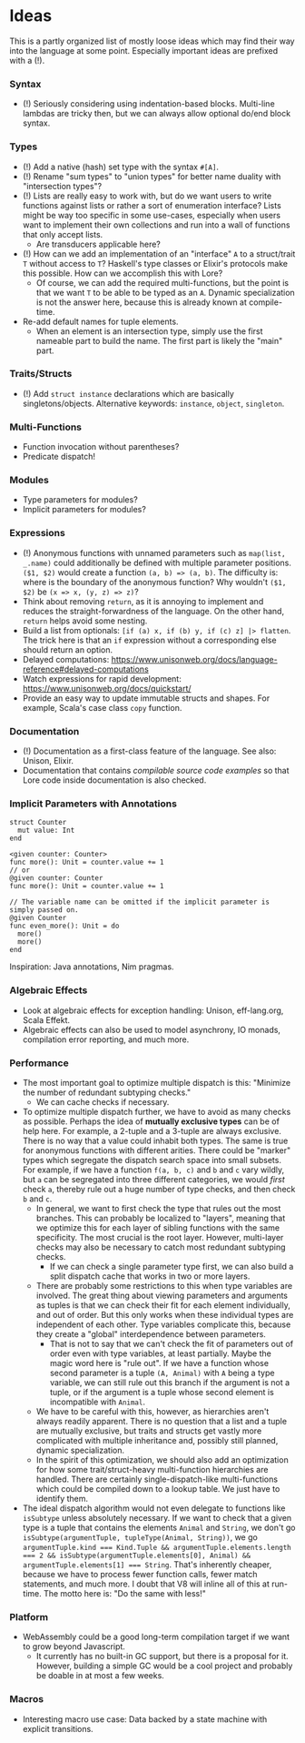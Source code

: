 # Ideas

This is a partly organized list of mostly loose ideas which may find their way into the language at some point. Especially important ideas are prefixed with a (!).



### Syntax

- (!) Seriously considering using indentation-based blocks. Multi-line lambdas are tricky then, but we can always allow optional do/end block syntax.



### Types

- (!) Add a native (hash) set type with the syntax `#[A]`.
- (!) Rename "sum types" to "union types" for better name duality with "intersection types"?
- (!) Lists are really easy to work with, but do we want users to write functions against lists or rather a sort of enumeration interface? Lists might be way too specific in some use-cases, especially when users want to implement their own collections and run into a wall of functions that only accept lists.
  - Are transducers applicable here?
- (!) How can we add an implementation of an "interface" `A` to a struct/trait `T` without access to `T`? Haskell's type classes or Elixir's protocols make this possible. How can we accomplish this with Lore?
  - Of course, we can add the required multi-functions, but the point is that we want `T` to be able to be typed as an `A`. Dynamic specialization is not the answer here, because this is already known at compile-time.
- Re-add default names for tuple elements.
  - When an element is an intersection type, simply use the first nameable part to build the name. The first part is likely the "main" part.



### Traits/Structs

- (!) Add `struct instance` declarations which are basically singletons/objects. Alternative keywords: `instance`, `object`, `singleton`.



### Multi-Functions

- Function invocation without parentheses?
- Predicate dispatch!



### Modules

- Type parameters for modules?
- Implicit parameters for modules?



### Expressions

- (!) Anonymous functions with unnamed parameters such as `map(list, _.name)` could additionally be defined with multiple parameter positions. `($1, $2)` would create a function `(a, b) => (a, b)`. The difficulty is: where is the boundary of the anonymous function? Why wouldn't `($1, $2)` be `(x => x, (y, z) => z)`?
- Think about removing `return`, as it is annoying to implement and reduces the straight-forwardness of the language. On the other hand, `return` helps avoid some nesting.
- Build a list from optionals: `[if (a) x, if (b) y, if (c) z] |> flatten`. The trick here is that an `if` expression without a corresponding else should return an option.
- Delayed computations: https://www.unisonweb.org/docs/language-reference#delayed-computations
- Watch expressions for rapid development: https://www.unisonweb.org/docs/quickstart/
- Provide an easy way to update immutable structs and shapes. For example, Scala's case class `copy` function.



### Documentation

- (!) Documentation as a first-class feature of the language. See also: Unison, Elixir.
- Documentation that contains *compilable source code examples* so that Lore code inside documentation is also checked.



### Implicit Parameters with Annotations

```
struct Counter
  mut value: Int
end

<given counter: Counter>
func more(): Unit = counter.value += 1
// or
@given counter: Counter
func more(): Unit = counter.value += 1

// The variable name can be omitted if the implicit parameter is simply passed on.
@given Counter
func even_more(): Unit = do
  more()
  more()
end
```

Inspiration: Java annotations, Nim pragmas.



### Algebraic Effects

- Look at algebraic effects for exception handling: Unison, eff-lang.org, Scala Effekt.
- Algebraic effects can also be used to model asynchrony, IO monads, compilation error reporting, and much more.



### Performance

- The most important goal to optimize multiple dispatch is this: "Minimize the number of redundant subtyping checks."
  - We can cache checks if necessary.
- To optimize multiple dispatch further, we have to avoid as many checks as possible. Perhaps the idea of **mutually exclusive types** can be of help here. For example, a 2-tuple and a 3-tuple are always exclusive. There is no way that a value could inhabit both types. The same is true for anonymous functions with different arities. There could be "marker" types which segregate the dispatch search space into small subsets. For example, if we have a function `f(a, b, c)` and `b` and `c` vary wildly, but `a` can be segregated into three different categories, we would *first* check `a`, thereby rule out a huge number of type checks, and then check `b` and `c`.
  - In general, we want to first check the type that rules out the most branches. This can probably be localized to "layers", meaning that we optimize this for each layer of sibling functions with the same specificity. The most crucial is the root layer. However, multi-layer checks may also be necessary to catch most redundant subtyping checks.
    - If we can check a single parameter type first, we can also build a split dispatch cache that works in two or more layers.
  - There are probably some restrictions to this when type variables are involved. The great thing about viewing parameters and arguments as tuples is that we can check their fit for each element individually, and out of order. But this only works when these individual types are independent of each other. Type variables complicate this, because they create a "global" interdependence between parameters.
    - That is not to say that we can't check the fit of parameters out of order even with type variables, at least partially. Maybe the magic word here is "rule out". If we have a function whose second parameter is a tuple `(A, Animal)` with `A` being a type variable, we can still rule out this branch if the argument is not a tuple, or if the argument is a tuple whose second element is incompatible with `Animal`.
  - We have to be careful with this, however, as hierarchies aren't always readily apparent. There is no question that a list and a tuple are mutually exclusive, but traits and structs get vastly more complicated with multiple inheritance and, possibly still planned, dynamic specialization.
  - In the spirit of this optimization, we should also add an optimization for how some trait/struct-heavy multi-function hierarchies are handled. There are certainly single-dispatch-like multi-functions which could be compiled down to a lookup table. We just have to identify them.
- The ideal dispatch algorithm would not even delegate to functions like `isSubtype` unless absolutely necessary. If we want to check that a given type is a tuple that contains the elements `Animal` and `String`, we don't go `isSubtype(argumentTuple, tupleType(Animal, String))`, we go `argumentTuple.kind === Kind.Tuple && argumentTuple.elements.length === 2 && isSubtype(argumentTuple.elements[0], Animal) && argumentTuple.elements[1] === String`. That's inherently cheaper, because we have to process fewer function calls, fewer match statements, and much more. I doubt that V8 will inline all of this at run-time. The motto here is: "Do the same with less!"



### Platform

- WebAssembly could be a good long-term compilation target if we want to grow beyond Javascript.
  - It currently has no built-in GC support, but there is a proposal for it. However, building a simple GC would be a cool project and probably be doable in at most a few weeks.



### Macros

- Interesting macro use case: Data backed by a state machine with explicit transitions.

